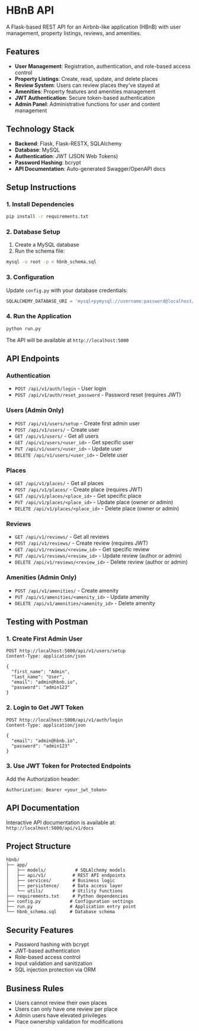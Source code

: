 # HBnB API

A Flask-based REST API for an Airbnb-like application (HBnB) with user management, property listings, reviews, and amenities.

## Features

- **User Management**: Registration, authentication, and role-based access control
- **Property Listings**: Create, read, update, and delete places
- **Review System**: Users can review places they've stayed at
- **Amenities**: Property features and amenities management
- **JWT Authentication**: Secure token-based authentication
- **Admin Panel**: Administrative functions for user and content management

## Technology Stack

- **Backend**: Flask, Flask-RESTX, SQLAlchemy
- **Database**: MySQL
- **Authentication**: JWT (JSON Web Tokens)
- **Password Hashing**: bcrypt
- **API Documentation**: Auto-generated Swagger/OpenAPI docs

## Setup Instructions

### 1. Install Dependencies

```bash
pip install -r requirements.txt
```

### 2. Database Setup

1. Create a MySQL database
2. Run the schema file:
```bash
mysql -u root -p < hbnb_schema.sql
```

### 3. Configuration

Update `config.py` with your database credentials:
```python
SQLALCHEMY_DATABASE_URI = 'mysql+pymysql://username:password@localhost/database_name'
```

### 4. Run the Application

```bash
python run.py
```

The API will be available at `http://localhost:5000`

## API Endpoints

### Authentication
- `POST /api/v1/auth/login` - User login
- `POST /api/v1/auth/reset_password` - Password reset (requires JWT)

### Users (Admin Only)
- `POST /api/v1/users/setup` - Create first admin user
- `POST /api/v1/users/` - Create user
- `GET /api/v1/users/` - Get all users
- `GET /api/v1/users/<user_id>` - Get specific user
- `PUT /api/v1/users/<user_id>` - Update user
- `DELETE /api/v1/users/<user_id>` - Delete user

### Places
- `GET /api/v1/places/` - Get all places
- `POST /api/v1/places/` - Create place (requires JWT)
- `GET /api/v1/places/<place_id>` - Get specific place
- `PUT /api/v1/places/<place_id>` - Update place (owner or admin)
- `DELETE /api/v1/places/<place_id>` - Delete place (owner or admin)

### Reviews
- `GET /api/v1/reviews/` - Get all reviews
- `POST /api/v1/reviews/` - Create review (requires JWT)
- `GET /api/v1/reviews/<review_id>` - Get specific review
- `PUT /api/v1/reviews/<review_id>` - Update review (author or admin)
- `DELETE /api/v1/reviews/<review_id>` - Delete review (author or admin)

### Amenities (Admin Only)
- `POST /api/v1/amenities/` - Create amenity
- `PUT /api/v1/amenities/<amenity_id>` - Update amenity
- `DELETE /api/v1/amenities/<amenity_id>` - Delete amenity

## Testing with Postman

### 1. Create First Admin User
```http
POST http://localhost:5000/api/v1/users/setup
Content-Type: application/json

{
  "first_name": "Admin",
  "last_name": "User",
  "email": "admin@hbnb.io",
  "password": "admin123"
}
```

### 2. Login to Get JWT Token
```http
POST http://localhost:5000/api/v1/auth/login
Content-Type: application/json

{
  "email": "admin@hbnb.io",
  "password": "admin123"
}
```

### 3. Use JWT Token for Protected Endpoints
Add the Authorization header:
```
Authorization: Bearer <your_jwt_token>
```

## API Documentation

Interactive API documentation is available at:
`http://localhost:5000/api/v1/docs`

## Project Structure

```
hbnb/
├── app/
│   ├── models/           # SQLAlchemy models
│   ├── api/v1/          # REST API endpoints
│   ├── services/        # Business logic
│   ├── persistence/     # Data access layer
│   └── utils/           # Utility functions
├── requirements.txt     # Python dependencies
├── config.py           # Configuration settings
├── run.py              # Application entry point
└── hbnb_schema.sql     # Database schema
```

## Security Features

- Password hashing with bcrypt
- JWT-based authentication
- Role-based access control
- Input validation and sanitization
- SQL injection protection via ORM

## Business Rules

- Users cannot review their own places
- Users can only have one review per place
- Admin users have elevated privileges
- Place ownership validation for modifications
